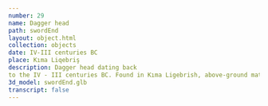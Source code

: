 ```yaml
---
number: 29
name: Dagger head
path: swordEnd
layout: object.html
collection: objects
date: IV-III centuries BC
place: Kıma Liqebriş
description: Dagger head dating back
to the IV - III centuries BC. Found in Kıma Ligebrish, above-ground material. During the introduction of the excavation site and information about the excavation by intern Bagirov Ramin.
3d_model: swordEnd.glb
transcript: false
---
```

